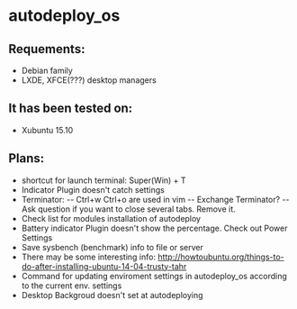 # autodeploy_os

## Requements:
- Debian family
- LXDE, XFCE(???) desktop managers

## It has been tested on:
- Xubuntu 15.10

## Plans:
- shortcut for launch terminal: Super(Win) + T
- Indicator Plugin doesn't catch settings
- Terminator:
-- Ctrl+w Ctrl+o are used in vim
-- Exchange Terminator?
-- Ask question if you want to close several tabs. Remove it.
- Check list for modules installation of autodeploy
- Battery indicator Plugin doesn't show the percentage. Check out Power Settings
- Save sysbench (benchmark) info to file or server
- There may be some interesting info: http://howtoubuntu.org/things-to-do-after-installing-ubuntu-14-04-trusty-tahr
- Command for updating enviroment settings in autodeploy_os according to the current env. settings
- Desktop Backgroud doesn't set at autodeploying

